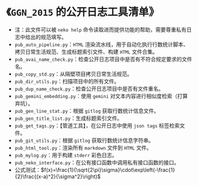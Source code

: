 # 《`GGN_2015` 的公开日志工具清单》 

- 注：此文件可以被 `neko help` 命令读取进而提供功能的帮助，需要尊重私有日志中给出的规范填写。
- `pub_auto_pipeline.py`：`HTML` 渲染流水线，用于自动化执行行数统计脚本、拷贝日常生活规范、生成标题索引文件、构建 `HTML` 文件合集。
- `pub_avai_name_check.py`：检查公开日志项目中是否有不符合规定要求的文件名。
- `pub_copy_std.py`：从隔壁项目拷贝日常生活规范。
- `pub_dir_utils.py`：扫描项目中的所有文件。
- `pub_dup_name_check.py`：检查公开日志项目中是否有文件重名。
- `pub_gemini_embedding.py`：使用 `gemini` 对文本内容进行相似度检索（打算弃坑）。
- `pub_gen_line_stat.py`：根据 `gitlog` 获取行数统计信息文件。
- `pub_gen_title_list.py`：生成标题索引文件。
- `pub_get_tags.py`：【管道工具】，在公开日志中使用 `json tags` 标签检索文件。
- `pub_git_utils.py`：根据 `gitlog` 获取行数统计信息字符串。
- `pub_html_tool.py`：渲染所有 `markdown` 文件到 `HTML` 文件。
- `pub_mylog.py`：用于构建 `stderr` 彩色日志。
- `pub_neko_interface.py`：在公有接口函数中调用私有接口函数的接口。
- 公式测试：$f(x)=\frac{1}{\sqrt{2\pi}\sigma}\cdot\exp\left(-\frac{1}{2}\frac{(x-a)^2}{\sigma^2}\right)$
